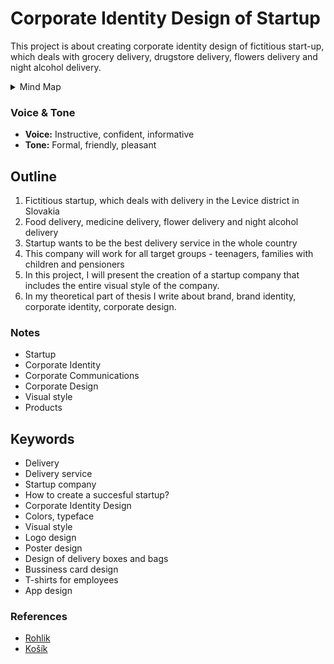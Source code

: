 # Corporate Identity Design of Startup

This project is about creating corporate identity design of fictitious start-up, which deals with grocery delivery, drugstore delivery, 
flowers delivery and night alcohol delivery.

<details>
  <summary>Mind Map</summary>

![Mind Map](mind_map.png)
</details>

### Voice & Tone
- **Voice:** Instructive, confident, informative
- **Tone:** Formal, friendly, pleasant

## Outline
1. Fictitious startup, which deals with delivery in the Levice district in Slovakia
2. Food delivery, medicine delivery, flower delivery and night alcohol delivery
3. Startup wants to be the best delivery service in the whole country
4. This company will work for all target groups - teenagers, families with children and pensioners
5. In this project, I will present the creation of a startup company that includes the entire visual style of the company.
6. In my theoretical part of thesis I write about brand, brand identity, corporate identity, corporate design.

### Notes
- Startup
- Corporate Identity
- Corporate Communications
- Corporate Design
- Visual style
- Products

## Keywords
- Delivery
- Delivery service
- Startup company
- How to create a succesful startup?
- Corporate Identity Design
- Colors, typeface
- Visual style
- Logo design
- Poster design
- Design of delivery boxes and bags
- Bussiness card design
- T-shirts for employees
- App design

### References
- [Rohlik](https://www.rohlik.cz)
- [Košík](https://www.kosik.cz)
